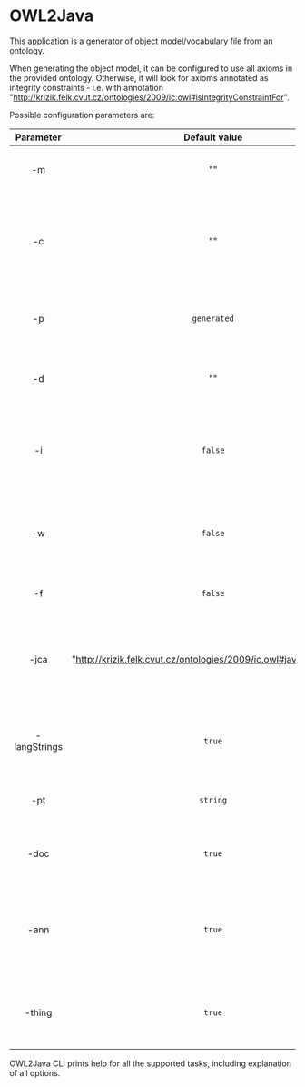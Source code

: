 # OWL2Java

This application is a generator of object model/vocabulary file from an ontology.

When generating the object model, it can be configured to use all axioms in the provided ontology. Otherwise, it will
look for axioms annotated as integrity constraints - i.e. with
annotation "http://krizik.felk.cvut.cz/ontologies/2009/ic.owl#isIntegrityConstraintFor".

Possible configuration parameters are:

|  Parameter   |                           Default value                           | Explanation                                                                                                                       |
|:------------:|:-----------------------------------------------------------------:|-----------------------------------------------------------------------------------------------------------------------------------|
|      -m      |                                ""                                 | Path to a mapping file which allows resolving ontology IRIs to local files.                                                       |
|      -c      |                                ""                                 | Name of context specified by IC annotations. If specified, only axioms annotated with the correct context will be processed.      |
|      -p      |                            `generated`                            | Name of the package into which the vocabulary file and the model will be generated.                                               |
|      -d      |                                ""                                 | Directory into which the target files (with package) will be generated.                                                           |
|      -i      |                              `false`                              | Whether to interpret all the axioms in the ontology as integrity constraints. If `true`, context is ignored.                      |
|      -w      |                              `false`                              | Whether to add OWLAPI IRIs for terms generated into the vocabulary file (normally, only String constants are generated).          |
|      -f      |                              `false`                              | Whether to ignore missing/failed ontology imports.                                                                                |
|     -jca     | "http://krizik.felk.cvut.cz/ontologies/2009/ic.owl#javaClassName" | IRI of annotation used to specify Java class name to which the annotated OWL class is mapped. Relevant only for model generation. |
| -langStrings |                              `true`                               | Whether to prefer generating string fields as `MultilingualString` when their range is langString.                                |
|     -pt      |                             `string`                              | Type to use for `@Properties` value. Options are `String` and `Object` .                                                          |
|     -doc     |                              `true`                               | Whether to generate Javadoc using values of `rdfs:comment` axioms.                                                                |
|     -ann     |                              `true`                               | Whether to automatically generate annotation fields corresponding to `rdfs:label` and `dc:description` for all entity classes.    |
|    -thing    |                              `true`                               | Whether to automatically generate an entity class corresponding to `owl:Thing`.                                                   |

OWL2Java CLI prints help for all the supported tasks, including explanation of all options.
